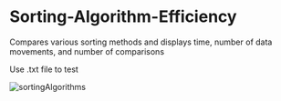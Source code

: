 # Sorting-Algorithm-Efficiency
Compares various sorting methods and displays time, number of data movements, and number of comparisons

Use .txt file to test

![sortingAlgorithms](sortingAlgorithms.png)
